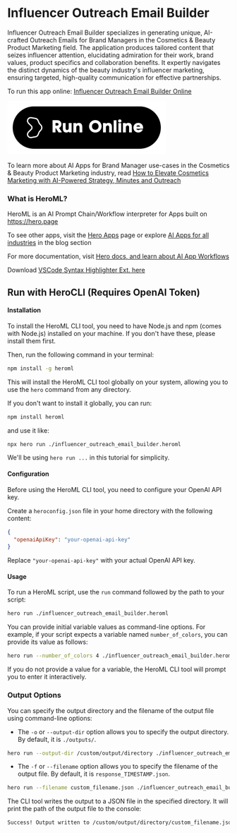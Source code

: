 # Influencer Outreach Email Builder

Influencer Outreach Email Builder specializes in generating unique, AI-crafted Outreach Emails for Brand Managers in the Cosmetics & Beauty Product Marketing field. The application produces tailored content that seizes influencer attention, elucidating admiration for their work, brand values, product specifics and collaboration benefits. It expertly navigates the distinct dynamics of the beauty industry's influencer marketing, ensuring targeted, high-quality communication for effective partnerships.

To run this app online: [Influencer Outreach Email Builder Online](https://hero.page/app/influencer-outreach-email-builder-ai-crafted-beauty-influencer-outreach/w3qLn1KLRRWxX1AgxNgP)

[![Run Influencer Outreach Email Builder Online](/assets/run.svg)](https://hero.page/app/influencer-outreach-email-builder-ai-crafted-beauty-influencer-outreach/w3qLn1KLRRWxX1AgxNgP)

To learn more about AI Apps for Brand Manager use-cases in the Cosmetics & Beauty Product Marketing industry, read [How to Elevate Cosmetics Marketing with AI-Powered Strategy, Minutes and Outreach](https://hero.page/blog/ai/cosmetics-and-beauty-product-marketing/how-to-elevate-cosmetics-marketing-with-ai-powered-strategy-minutes-and-outreach/170823)

### What is HeroML?
HeroML is an AI Prompt Chain/Workflow interpreter for Apps built on https://hero.page 

To see other apps, visit the [Hero Apps](https://hero.page/apps) page or explore [AI Apps for all industries](https://hero.page/blog) in the blog section

For more documentation, visit [Hero docs, and learn about AI App Workflows](https://hero.page/tutorials/introduction-to-heroml)

Download [VSCode Syntax Highlighter Ext. here](https://marketplace.visualstudio.com/items?itemName=hero-page.heroml)

## Run with HeroCLI (Requires OpenAI Token)

#### Installation

To install the HeroML CLI tool, you need to have Node.js and npm (comes with Node.js) installed on your machine. If you don't have these, please install them first. 

Then, run the following command in your terminal:

```bash
npm install -g heroml
```

This will install the HeroML CLI tool globally on your system, allowing you to use the `hero` command from any directory.

If you don't want to install it globally, you can run:

```bash
npm install heroml
```

and use it like:

```bash
npx hero run ./influencer_outreach_email_builder.heroml
```

We'll be using `hero run ...` in this tutorial for simplicity.

#### Configuration

Before using the HeroML CLI tool, you need to configure your OpenAI API key. 

Create a `heroconfig.json` file in your home directory with the following content:

```json
{
  "openaiApiKey": "your-openai-api-key"
}
```

Replace `"your-openai-api-key"` with your actual OpenAI API key.

#### Usage

To run a HeroML script, use the `run` command followed by the path to your script:

```bash
hero run ./influencer_outreach_email_builder.heroml
```

You can provide initial variable values as command-line options. For example, if your script expects a variable named `number_of_colors`, you can provide its value as follows:

```bash
hero run --number_of_colors 4 ./influencer_outreach_email_builder.heroml
```

If you do not provide a value for a variable, the HeroML CLI tool will prompt you to enter it interactively.

### Output Options

You can specify the output directory and the filename of the output file using command-line options:

- The `-o` or `--output-dir` option allows you to specify the output directory. By default, it is `./outputs/`.

```bash
hero run --output-dir /custom/output/directory ./influencer_outreach_email_builder.heroml
```

- The `-f` or `--filename` option allows you to specify the filename of the output file. By default, it is `response_TIMESTAMP.json`.

```bash
hero run --filename custom_filename.json ./influencer_outreach_email_builder.heroml
```

The CLI tool writes the output to a JSON file in the specified directory. It will print the path of the output file to the console:

```bash
Success! Output written to /custom/output/directory/custom_filename.json
```

